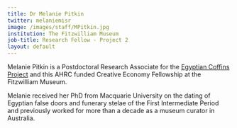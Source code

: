 ```yaml
---
title: Dr Melanie Pitkin
twitter: melaniemisr
image: /images/staff/MPitkin.jpg
institution: The Fitzwilliam Museum
job-title: Research Fellow - Project 2
layout: default
---
```

Melanie Pitkin is a Postdoctoral Research Associate for the [Egyptian Coffins
Project](https://egyptiancoffins.org) and this AHRC funded Creative Economy Fellowship at the Fitzwilliam Museum.

Melanie received her PhD from Macquarie University on the dating of Egyptian false
doors and funerary stelae of the First Intermediate Period and previously worked
for more than a decade as a museum curator in Australia.
